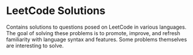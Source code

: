 # LeetCode Solutions

Contains solutions to questions posed on LeetCode in various languages. The goal of solving these problems is to promote, improve, and refresh familiarity with language syntax and features. Some problems themselves are interesting to solve.

